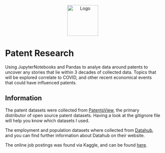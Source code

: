 <div align="center">
  <img alt="Logo" src="https://emoral435.github.io/images-repo/patentLOGO.svg" width="100" />
</div>

# Patent Research

Using JupyterNotebooks and Pandas to analye data around patents to uncover any stories that lie within 3 decades of collected data. Topics that will be explored correlate to COVID, and other recent economical events that could have influenced patents.

## Information

The patent datasets were collected from [PatentsView](https://patentsview.org/download/data-download-tables), the primary distributor of open source patent datasets. Having a look at the gitignore file will help you know which datasets I used.

The employment and population datasets where collected from [Datahub](https://datahub.io/core/employment-us#resource-aat1), and you can find further information about Datahub on their website.

The online job postings was found via Kaggle, and can be found [here](https://www.kaggle.com/datasets/madhab/jobposts).